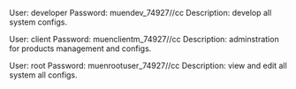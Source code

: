 User: developer
Password: muendev_74927//cc
Description: develop all system configs.

User: client
Password: muenclientm_74927//cc
Description: adminstration for products management and configs.

User: root
Password: muenrootuser_74927//cc
Description: view and edit all system all configs.

